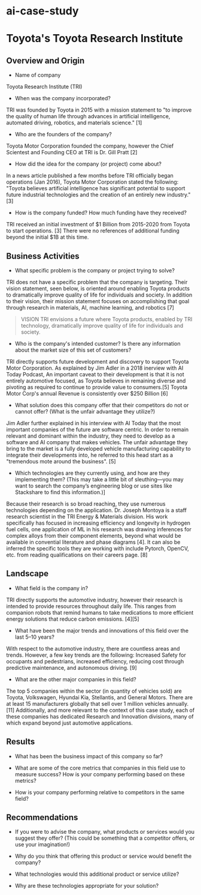 # ai-case-study

# Toyota's Toyota Research Institute

## Overview and Origin

* Name of company
  
Toyota Research Institute (TRI)

* When was the company incorporated?
  
TRI was founded by Toyota in 2015 with a mission statement to "to improve the quality of human life through advances in artificial intelligence, automated driving, robotics, and materials science." [1]

* Who are the founders of the company?
  
Toyota Motor Corporation founded the company, however the Chief Scientest and Founding CEO at TRI is Dr. Gill Pratt [2]
* How did the idea for the company (or project) come about?
  
In a news article published a few months before TRI officially began operations (Jan 2016), Toyota Motor Corporation stated the following: "Toyota believes artificial intelligence has significant potential to support future industrial technologies and the creation of an entirely new industry." [3]
* How is the company funded? How much funding have they received?
  
TRI received an initial investment of $1 Billion from 2015-2020 from Toyota to start operations. [3] There were no references of additional funding beyond the initial $1B at this time. 

## Business Activities

* What specific problem is the company or project trying to solve?
  
TRI does not have a specific problem that the company is targeting. Their vision statement, seen below, is oriented around enabling Toyota products to dramatically improve quality of life for individuals and society. In addition to their vision, their mission statement focuses on accomplishing that goal through research in materials, AI, machine learning, and robotics [7]

> VISION
TRI envisions a future where Toyota products, enabled by TRI technology, dramatically improve quality of life for individuals and society.

* Who is the company's intended customer? Is there any information about the market size of this set of customers?
  
TRI directly supports future development and discovery to support Toyota Motor Corporation. As explained by Jim Adler in a 2018 inerview with AI Today Podcast, An important caveat to their development is that it is not entirely automotive focused, as Toyota believes in remaining diverse and pivoting as required to continue to provide value to consumers.[5] Toyota Motor Corp's annual Revenue is consistently over $250 Billion [6]
* What solution does this company offer that their competitors do not or cannot offer? (What is the unfair advantage they utilize?)
  
Jim Adler further explained in his interview with AI Today that the most important companies of the future are software centric. In order to remain relevant and dominant within the industry, they need to develop as a software and AI company that makes vehicles. The unfair advantage they bring to the market is a fully developed vehicle manufacturing capability to integrate their developments into, he referred to this head start as a "tremendous mote around the business". [5] 
* Which technologies are they currently using, and how are they implementing them? (This may take a little bit of sleuthing&mdash;you may want to search the company’s engineering blog or use sites like Stackshare to find this information.)]
  
Because their research is so broad reaching, they use numerous technologies depending on the application. Dr. Joseph Montoya is a staff research scientist in the TRI Energy & Materials division. His work specifically has focused in increasing efficiency and longevity in hydrogen fuel cells, one application of ML in his research was drawing inferences for complex alloys from their component elements, beyond what would be available in convential literature and phase diagrams [4]. It can also be inferred the specific tools they are working with include Pytorch, OpenCV, etc. from reading qualifications on their careers page. [8]

## Landscape

* What field is the company in?
  
TRI directly supports the automotive industry, however their research is intended to provide resources throughout daily life. This ranges from companion robots that remind humans to take medications to more efficient energy solutions that reduce carbon emissions. [4][5]
* What have been the major trends and innovations of this field over the last 5&ndash;10 years?
  
With respect to the automotive industry, there are countless areas and trends. However, a few key trends are the following: Increased Safety for occupants and pedestrians, increased efficiency, reducing cost through predictive maintenance, and autonomous driving. [9]
* What are the other major companies in this field?
  
The top 5 companies within the sector (in quantity of vehicles sold) are Toyota, Volkswagen, Hyundai Kia, Stellantis, and General Motors. There are at least 15 manufacturers globally that sell over 1 million vehicles annually. [11] Additionally, and more relevant to the context of this case study, each of these companies has dedicated Research and Innovation divisions, many of which expand beyond just automotive applications. 

## Results

* What has been the business impact of this company so far?

* What are some of the core metrics that companies in this field use to measure success? How is your company performing based on these metrics?

* How is your company performing relative to competitors in the same field?

## Recommendations

* If you were to advise the company, what products or services would you suggest they offer? (This could be something that a competitor offers, or use your imagination!)

* Why do you think that offering this product or service would benefit the company?

* What technologies would this additional product or service utilize?

* Why are these technologies appropriate for your solution?
